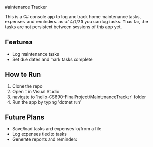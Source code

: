 #aintenance Tracker

This is a C# console app to log and track home maintenance tasks, expenses, and reminders.
as of 4/7/25 you can log tasks.  Thus far, the tasks are not persistent between sessions of this app yet.
## Features
- Log maintenance tasks
- Set due dates and mark tasks complete


## How to Run
1. Clone the repo
2. Open it in Visual Studio
3. navigate to 'hello-CS690-FinalProject/MaintenanceTracker' folder
4. Run the app by typing 'dotnet run' 

## Future Plans
- Save/load tasks and expenses to/from a file
- Log expenses tied to tasks
- Generate reports and reminders

